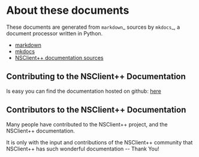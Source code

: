 # About these documents #

These documents are generated from `markdown`_ sources by `mkdocs`_, a
document processor written in Python.

* [markdown](http://daringfireball.net/projects/markdown/syntax)
* [mkdocs](http://www.mkdocs.org/)
* [NSClient++ documentation sources](https://github.com/mickem/nscp-docs)

## Contributing to the NSClient++ Documentation ##

Is easy you can find the documentation hosted on github: [here](https://github.com/mickem/nscp-docs)

## Contributors to the NSClient++ Documentation ##

Many people have contributed to the NSClient++ project, and the NSClient++ documentation.  

It is only with the input and contributions of the NSClient++ community
that NSClient++ has such wonderful documentation -- Thank You!
